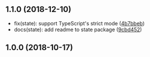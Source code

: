## 1.1.0 (2018-12-10)

* fix(state): support TypeScript's strict mode ([4b7bbeb](https://github.com/cyclejs/cyclejs/commit/4b7bbeb))
* docs(state): add readme to state package ([9cbd452](https://github.com/cyclejs/cyclejs/commit/9cbd452))



## 1.0.0 (2018-10-17)
